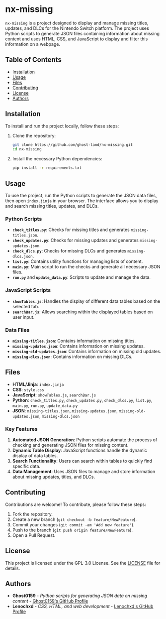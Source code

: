 # nx-missing

`nx-missing` is a project designed to display and manage missing titles, updates, and DLCs for the Nintendo Switch platform. The project uses Python scripts to generate JSON files containing information about missing content and uses HTML, CSS, and JavaScript to display and filter this information on a webpage.

## Table of Contents

- [Installation](#installation)
- [Usage](#usage)
- [Files](#files)
- [Contributing](#contributing)
- [License](#license)
- [Authors](#authors)

## Installation

To install and run the project locally, follow these steps:

1. Clone the repository:

    ```bash
    git clone https://github.com/ghost-land/nx-missing.git
    cd nx-missing
    ```

2. Install the necessary Python dependencies:

    ```bash
    pip install -r requirements.txt
    ```

## Usage

To use the project, run the Python scripts to generate the JSON data files, then open `index.jinja` in your browser. The interface allows you to display and search missing titles, updates, and DLCs.

### Python Scripts

- **`check_titles.py`**: Checks for missing titles and generates `missing-titles.json`.
- **`check_updates.py`**: Checks for missing updates and generates `missing-updates.json`.
- **`check_dlcs.py`**: Checks for missing DLCs and generates `missing-dlcs.json`.
- **`list.py`**: Contains utility functions for managing lists of content.
- **`main.py`**: Main script to run the checks and generate all necessary JSON files.
- **`run.py`** and **`update_data.py`**: Scripts to update and manage the data.

### JavaScript Scripts

- **`showTables.js`**: Handles the display of different data tables based on the selected tab.
- **`searchBar.js`**: Allows searching within the displayed tables based on user input.

### Data Files

- **`missing-titles.json`**: Contains information on missing titles.
- **`missing-updates.json`**: Contains information on missing updates.
- **`missing-old-updates.json`**: Contains information on missing old updates.
- **`missing-dlcs.json`**: Contains information on missing DLCs.

## Files

- **HTML/Jinja**: `index.jinja`
- **CSS**: `style.css`
- **JavaScript**: `showTables.js`, `searchBar.js`
- **Python**: `check_titles.py`, `check_updates.py`, `check_dlcs.py`, `list.py`, `main.py`, `run.py`, `update_data.py`
- **JSON**: `missing-titles.json`, `missing-updates.json`, `missing-old-updates.json`, `missing-dlcs.json`

### Key Features

1. **Automated JSON Generation**: Python scripts automate the process of checking and generating JSON files for missing content.
2. **Dynamic Table Display**: JavaScript functions handle the dynamic display of data tables.
3. **Search Functionality**: Users can search within tables to quickly find specific data.
4. **Data Management**: Uses JSON files to manage and store information about missing updates, titles, and DLCs.

## Contributing

Contributions are welcome! To contribute, please follow these steps:

1. Fork the repository.
2. Create a new branch (`git checkout -b feature/NewFeature`).
3. Commit your changes (`git commit -am 'Add new feature'`).
4. Push to the branch (`git push origin feature/NewFeature`).
5. Open a Pull Request.

## License

This project is licensed under the GPL-3.0 License. See the [LICENSE](LICENSE) file for details.

## Authors

- **Ghost0159** - *Python scripts for generating JSON data on missing content* - [Ghost0159's GitHub Profile](https://github.com/Ghost0159)
- **Lenochxd** - *CSS, HTML, and web development* - [Lenochxd's GitHub Profile](https://github.com/Lenochxd)

